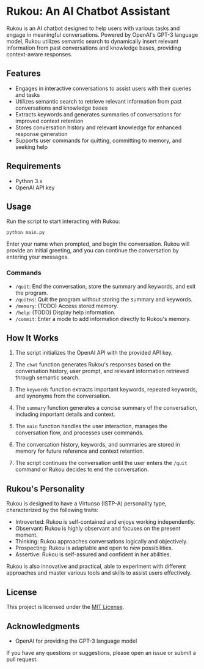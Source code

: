 # Rukou: An AI Chatbot Assistant

Rukou is an AI chatbot designed to help users with various tasks and engage in meaningful conversations. Powered by OpenAI's GPT-3 language model, Rukou utilizes semantic search to dynamically insert relevant information from past conversations and knowledge bases, providing context-aware responses.

## Features

- Engages in interactive conversations to assist users with their queries and tasks
- Utilizes semantic search to retrieve relevant information from past conversations and knowledge bases
- Extracts keywords and generates summaries of conversations for improved context retention
- Stores conversation history and relevant knowledge for enhanced response generation
- Supports user commands for quitting, committing to memory, and seeking help

## Requirements

- Python 3.x
- OpenAI API key


## Usage

Run the script to start interacting with Rukou:

```
python main.py
```

Enter your name when prompted, and begin the conversation. Rukou will provide an initial greeting, and you can continue the conversation by entering your messages.

### Commands

- `/quit`: End the conversation, store the summary and keywords, and exit the program.
- `/quitns`: Quit the program without storing the summary and keywords.
- `/memory`: (TODO) Access stored memory.
- `/help`: (TODO) Display help information.
- `/commit`: Enter a mode to add information directly to Rukou's memory.

## How It Works

1. The script initializes the OpenAI API with the provided API key.

2. The `chat` function generates Rukou's responses based on the conversation history, user prompt, and relevant information retrieved through semantic search.

3. The `keywords` function extracts important keywords, repeated keywords, and synonyms from the conversation.

4. The `summary` function generates a concise summary of the conversation, including important details and context.

5. The `main` function handles the user interaction, manages the conversation flow, and processes user commands.

6. The conversation history, keywords, and summaries are stored in memory for future reference and context retention.

7. The script continues the conversation until the user enters the `/quit` command or Rukou decides to end the conversation.

## Rukou's Personality

Rukou is designed to have a Virtuoso (ISTP-A) personality type, characterized by the following traits:

- Introverted: Rukou is self-contained and enjoys working independently.
- Observant: Rukou is highly observant and focuses on the present moment.
- Thinking: Rukou approaches conversations logically and objectively.
- Prospecting: Rukou is adaptable and open to new possibilities.
- Assertive: Rukou is self-assured and confident in her abilities.

Rukou is also innovative and practical, able to experiment with different approaches and master various tools and skills to assist users effectively.

## License

This project is licensed under the [MIT License](LICENSE).

## Acknowledgments

- OpenAI for providing the GPT-3 language model

If you have any questions or suggestions, please open an issue or submit a pull request.
